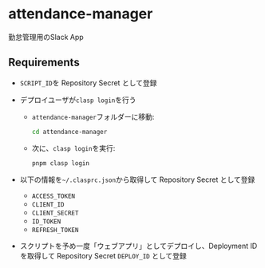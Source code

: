 # attendance-manager

勤怠管理用のSlack App

## Requirements

- `SCRIPT_ID`を Repository Secret として登録
- デプロイユーザが`clasp login`を行う
  - `attendance-manager`フォルダーに移動:
    ```sh
    cd attendance-manager
    ```
  - 次に、`clasp login`を実行:
    ```sh
    pnpm clasp login
    ```
- 以下の情報を`~/.clasprc.json`から取得して Repository Secret として登録

  - `ACCESS_TOKEN`
  - `CLIENT_ID`
  - `CLIENT_SECRET`
  - `ID_TOKEN`
  - `REFRESH_TOKEN`
- スクリプトを予め一度「ウェブアプリ」としてデプロイし、Deployment ID を取得して Repository Secret `DEPLOY_ID` として登録
